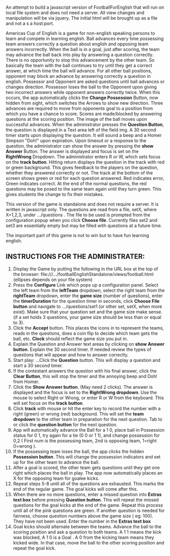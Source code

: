 An attempt to build a javascript version of FootballForEnglish that will run on local file system and does not need a server. All view changes and manipulation will be via jquery. The initial html will be brought up as a file and not a s a host:port.

Americas Cup of English is a game for non-english speaking persons to learn and compete in learning english.
Ball advances every time possessing team answers correctly a question about english 
and opposing team answers incorrectly.
When the ball is in a goal, just after scoring, the team may advance the ball back into play  by answering a question correctly. 
There is no opportunity to stop this advancement by the other team. So basically the team with the ball continues to try
until they get a correct answer, at which time the ball will advance. 
For all other ball positions, opponent may block an advance by answering correctly a question in english.
Possessor and Opponent are asked questions until ball advances or changes direction.
Possessor loses the ball to the Opponent upon giving two incorrect answers while opponent answers correctly twice.
When this occurs, the app automatically clicks the **Change Possession** Button, now hidden from sight,  which switches the Arrows to show new direction.
Three advances are required to move from opponents goal to a position from which you have a chance to score.
Scores are made/blocked by answering questions at the scoring position.
The image of the ball moves upon successful advances. 
When the administrator presses the **Question Button**, the question is displayed in a Text area left of the field img.
A 30 second timer starts upon displaying the question. It will sound a beep and a Homer Simpson "Doh!" upon expiration.
Upon timeout or a response to the question, the administrator can show the answer by pressing the **show Answer** Button. The answer is displayed and focus is set on the **RightWrong** Dropdown. The administrator enters R or W, which sets focus on the **track button**. Hitting return displays the question in the track with red or green background. 
This gives feedback to the players on the question, whether they answered correctly or not. 
The track at the bottom of the screen shows green or red for each question answered. Red indicates error, Green indicates correct. At the end of the normal questions, the red questions may be posed to the same team again until they turn green. This gives students the change to fix their mistakes.

This version of the game is standalone and does not require a server. It is written in javascript only. The questions are read from a file, setX, where X=1,2,3,  under .../questions . The file to be used is prompted from the configuration popup when you click **Choose file**. Currently files set2 and set3 are essentially empty but may be filled with questions at a future time.

The important part of this game is not to win but to have fun learning english.


INSTRUCTIONS FOR THE ADMINISTRATER:
---------------------------------------------
1. Display the Game by putting the following in the URL box at the top of the browser:  file:///.../footballEnglishStandalone/views/football.html (ellipses depends on your file system)
2. Press the **Configure** Link which pops up a configuration panel. Select the left team from the **leftTeam** dropdown, select the right team from the **rightTeam** dropdown, enter the **game size** (number of questions), enter the **timerDuration** for the question timer in seconds, click **Choose File button** and navigate to 
.../questions/set1 (or other set, setX,  when more exist). Make sure that your question set and the game size make sense. (if a set holds 3 questions, your game size should be less than or equal to 3).
3. Click the **Accept** button. This places the icons in to represent the teams, reads in the questions, does a coin flip to decide which team gets the ball, etc. **Clock** should reflect the game size you put in.
4. Explain the Question and Answer text areas by clicking on **show Answer button**. Explain the 30 second timer. If needed review the types of questions that will appear and how to answer correctly. 
5. Start play: ...Click the **Question**  button. This will display a question and start a 30 second timer.
6. If the contestant answers the question with his final answer, click the **Clear Button**, this will stop the timer and the annoying beep and Doh! from Homer.
7. Click the **Show Answer button**. (May need 2 clicks). The answer is displayed and the focus is set to the **RightWrong dropdown**. Use the mouse to select Right or Wrong, or enter R or W from the keyboard. This will set focus on the **track button**.
8. Click **track** with mouse or hit the enter key to record the number with a right (green) or wrong (red) background. This will set the **team dropdown** to the other team in preparation for the next question. Tab to or click the **question button** for the next question.
9. App will automatically advance the Ball for a 1 0, place ball in Possession status for 0 1, try again for a tie (0 0 or 1 1), and change possession for 0,2 ( First num is the possessing team, 2nd is opposing team,  1=right 0=wrong ).
10. If the possessing team loses the ball, the app clicks the hidden **Possession button**. This will change the possession indicators and set up for the other team to advance the ball.
11. After a goal is scored, the other team gets questions until they get one right which places the ball in play. The app now automatically places an X for the opposing team for goalee kicks.
12. Repeat steps 5-8 until all of the questions are exhausted. This marks the end of the regular game. The goal kicks will come after this.
13. When there are no more questions, enter a  missed question into **Extras text box** before pressing **Question button**. This will repeat the missed questions for the goal kicks at the end of the game. Repeat this process until all of the pink questions are green. If another question is needed for fairness, choose question numbers above the game size ( eg: 100). They have not been used.  Enter the number in the **Extras text box**
 14. Goal kicks should alternate between the teams. Advance the ball to the scoring position and ask a question to both teams.  A 1 1 means the kick was blocked, A 1 0 is a Goal . A 0 from the kicking team means they kicked wide. In that case, move the ball to the other scoring position and repeat the goal kick.


